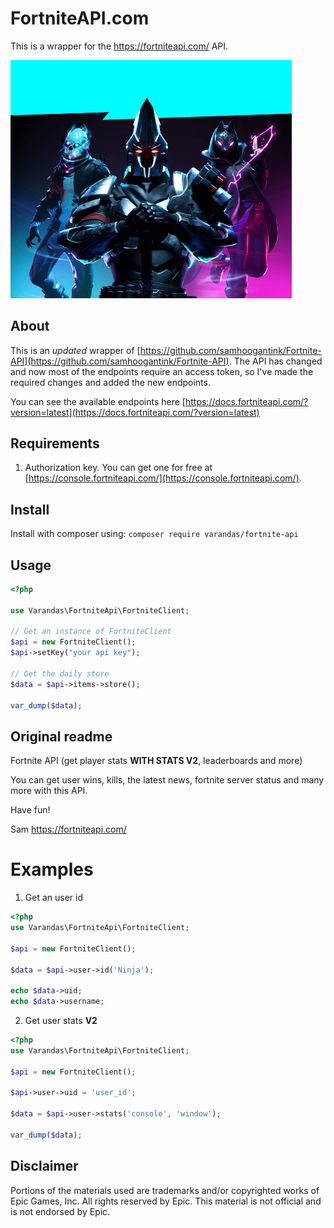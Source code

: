 # FortniteAPI.com

This is a wrapper for the https://fortniteapi.com/ API.
   
<img src="./extra/wallpaper.png" width="450px" alt="logo">

## About

This is an *updated* wrapper of [https://github.com/samhoogantink/Fortnite-API](https://github.com/samhoogantink/Fortnite-API).
The API has changed and now most of the endpoints require an access token, so I've made the required changes and added the new
endpoints.

You can see the available endpoints here [https://docs.fortniteapi.com/?version=latest](https://docs.fortniteapi.com/?version=latest)

## Requirements

1. Authorization key. You can get one for free at [https://console.fortniteapi.com/](https://console.fortniteapi.com/).

## Install

Install with composer using: `composer require varandas/fortnite-api`

## Usage

```php
<?php

use Varandas\FortniteApi\FortniteClient;

// Get an instance of FortniteClient
$api = new FortniteClient();
$api->setKey("your api key");

// Get the daily store
$data = $api->items->store();

var_dump($data);
```

## Original readme

Fortnite API (get player stats **WITH STATS V2**, leaderboards and more)

You can get user wins, kills, the latest news, fortnite server status and many more with this API.

Have fun!

Sam
https://fortniteapi.com/

# Examples

1. Get an user id
```php
<?php
use Varandas\FortniteApi\FortniteClient;

$api = new FortniteClient();

$data = $api->user->id('Ninja');

echo $data->uid;
echo $data->username;
```

2. Get user stats **V2**
```php
<?php
use Varandas\FortniteApi\FortniteClient;

$api = new FortniteClient();

$api->user->uid = 'user_id';

$data = $api->user->stats('console', 'window');

var_dump($data);
```

## Disclaimer

Portions of the materials used are trademarks and/or copyrighted works of Epic Games, Inc. All rights reserved by Epic. 
This material is not official and is not endorsed by Epic.
